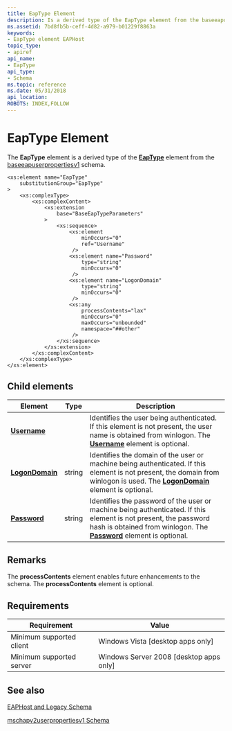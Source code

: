 ```yaml
---
title: EapType Element
description: Is a derived type of the EapType element from the baseeapuserpropertiesv1 schema.
ms.assetid: 7bd8fb5b-ceff-4d82-a979-b01229f8863a
keywords:
- EapType element EAPHost
topic_type:
- apiref
api_name:
- EapType
api_type:
- Schema
ms.topic: reference
ms.date: 05/31/2018
api_location: 
ROBOTS: INDEX,FOLLOW
---
```


# EapType Element

The **EapType** element is a derived type of the [**EapType**](baseeapuserpropertiesv1schema-eaptype-element.md) element from the [baseeapuserpropertiesv1](baseeapuserpropertiesv1schema-schema.md) schema.

``` syntax
<xs:element name="EapType"
    substitutionGroup="EapType"
>
    <xs:complexType>
        <xs:complexContent>
            <xs:extension
                base="BaseEapTypeParameters"
            >
                <xs:sequence>
                    <xs:element
                        minOccurs="0"
                        ref="Username"
                     />
                    <xs:element name="Password"
                        type="string"
                        minOccurs="0"
                     />
                    <xs:element name="LogonDomain"
                        type="string"
                        minOccurs="0"
                     />
                    <xs:any
                        processContents="lax"
                        minOccurs="0"
                        maxOccurs="unbounded"
                        namespace="##other"
                     />
                </xs:sequence>
            </xs:extension>
        </xs:complexContent>
    </xs:complexType>
</xs:element>
```

## Child elements



| Element                                                                           | Type   | Description                                                                                                                                                                                                                                                      |
|-----------------------------------------------------------------------------------|--------|------------------------------------------------------------------------------------------------------------------------------------------------------------------------------------------------------------------------------------------------------------------|
| [**Username**](mschapv2userpropertiesv1schema-username-element.md)               |        | Identifies the user being authenticated. If this element is not present, the user name is obtained from winlogon. The [**Username**](mschapv2userpropertiesv1schema-username-element.md) element is optional.<br/>                                        |
| [**LogonDomain**](mschapv2userpropertiesv1schema-logondomain-eaptype-element.md) | string | Identifies the domain of the user or machine being authenticated. If this element is not present, the domain from winlogon is used. The [**LogonDomain**](mschapv2userpropertiesv1schema-logondomain-eaptype-element.md) element is optional.<br/>        |
| [**Password**](mschapv2userpropertiesv1schema-password-eaptype-element.md)       | string | Identifies the password of the user or machine being authenticated. If this element is not present, the password hash is obtained from winlogon. The [**Password**](mschapv2userpropertiesv1schema-password-eaptype-element.md) element is optional.<br/> |



## Remarks

The **processContents** element enables future enhancements to the schema. The **processContents** element is optional.

## Requirements



| Requirement | Value |
|-------------------------------------|------------------------------------------------------|
| Minimum supported client<br/> | Windows Vista \[desktop apps only\]<br/>       |
| Minimum supported server<br/> | Windows Server 2008 \[desktop apps only\]<br/> |



## See also

<dl> <dt>

[EAPHost and Legacy Schema](eaphost-schemas.md)
</dt> <dt>

[mschapv2userpropertiesv1 Schema](mschapv2userpropertiesv1schema-schema.md)
</dt> </dl>

 

 





